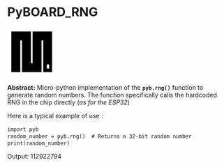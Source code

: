# PyBOARD_RNG

![pic](https://github.com/MicroControleurMonde/PyBOARD_RNG/blob/main/Reports/MicroPython.jpg)

**Abstract:** Micro-python implementation of the **`pyb.rng()`** function to generate random numbers. The function specifically calls the hardcoded RNG in the chip directly (*as for the ESP32*)

Here is a typical example of use :

    import pyb
    random_number = pyb.rng()  # Returns a 32-bit random number
    print(random_number)
    
Output: 112922794
